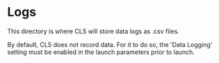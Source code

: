 Logs
=============

This directory is where CLS will store data logs as .csv files.

By default, CLS does not record data. For it to do so, the 'Data Logging' setting must be enabled in the launch parameters prior to launch.